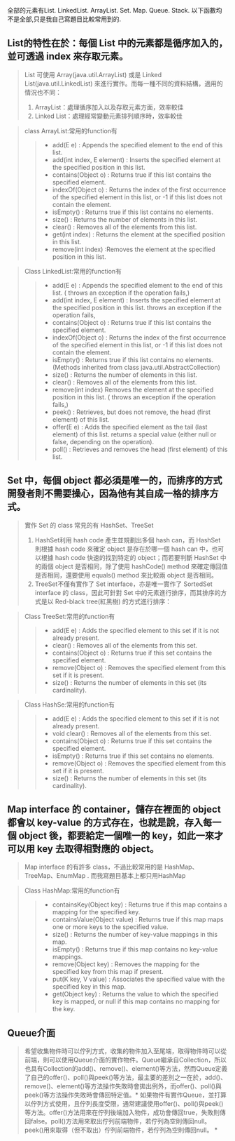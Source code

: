 全部的元素有List. LinkedList. ArrayList.  Set. Map. Queue. Stack. 以下函數均不是全部,只是我自己寫題目比較常用到的.

## List的特性在於：每個 List 中的元素都是循序加入的，並可透過 index 來存取元素。
>List 可使用 Array(java.util.ArrayList) 或是 Linked List(java.util.LinkedList) 來進行實作。而每一種不同的資料結構，適用的情況也不同：
>1. ArrayList：處理循序加入以及存取元素方面，效率較佳
>2. Linked List：處理經常變動元素排列順序時，效率較佳

>class ArrayList:常用的function有
>> * add(E e) : Appends the specified element to the end of this list.
>> * add(int index, E element) : Inserts the specified element at the specified position in this list.
>> * contains(Object o) : Returns true if this list contains the specified element.
>> * indexOf(Object o) : Returns the index of the first occurrence of the specified element in this list, or -1 if this list does not contain the element.
>> * isEmpty() : Returns true if this list contains no elements.
>> * size() : Returns the number of elements in this list.
>> * clear() : Removes all of the elements from this list.
>> *	get(int index) : Returns the element at the specified position in this list. 
>> * remove(int index) :Removes the element at the specified position in this list.

>Class LinkedList:常用的function有
>> * add(E e) : Appends the specified element to the end of this list. ( throws an exception if the operation fails,)
>> * add(int index, E element) : Inserts the specified element at the specified position in this list.  throws an exception if the operation fails,
>> * contains(Object o) : Returns true if this list contains the specified element.
>> * indexOf(Object o) : Returns the index of the first occurrence of the specified element in this list, or -1 if this list does not contain the element.
>> * isEmpty() : Returns true if this list contains no elements. (Methods inherited from class java.util.AbstractCollection)
>> * size() : Returns the number of elements in this list.
>> * clear() : Removes all of the elements from this list.
>> * remove(int index) Removes the element at the specified position in this list.  ( throws an exception if the operation fails,)
>> * peek() : Retrieves, but does not remove, the head (first element) of this list.
>> * offer(E e) : Adds the specified element as the tail (last element) of this list. returns a special value (either null or false, depending on the operation).
>> * poll() : Retrieves and removes the head (first element) of this list.


## Set 中，每個 object 都必須是唯一的，而排序的方式開發者則不需要操心，因為他有其自成一格的排序方式。
>實作 Set 的 class 常見的有 HashSet、TreeSet 
>1. HashSet利用 hash code 產生並規劃出多個 hash can，而 HashSet 則根據 hash code 來確定 object 是存在於哪一個 hash can 中，也可以根據 hash code 快速的找到特定的 object；而若要判斷 HashSet 中的兩個 object 是否相同，除了使用 hashCode() method 來確定傳回值是否相同，還要使用 equals() method 來比較兩 object 是否相同。
>2. TreeSet不僅有實作了 Set interface，亦是唯一實作了 SortedSet interface 的 class，因此可針對 Set 中的元素進行排序，而其排序的方式是以 Red-black tree(紅黑樹) 的方式進行排序：

> Class TreeSet:常用的function有
>>*	add(E e) : Adds the specified element to this set if it is not already present.
>>* clear() : Removes all of the elements from this set.
>>* contains(Object o) : Returns true if this set contains the specified element.
>>* remove(Object o) : Removes the specified element from this set if it is present.
>>* size() : Returns the number of elements in this set (its cardinality).

> Class HashSe:常用的function有
>>* add(E e) : Adds the specified element to this set if it is not already present.
>>* void	clear() : Removes all of the elements from this set.
>>*	contains(Object o) : Returns true if this set contains the specified element.
>>* isEmpty() : Returns true if this set contains no elements.
>>* remove(Object o) : Removes the specified element from this set if it is present.
>>*	size() : Returns the number of elements in this set (its cardinality).

## Map interface 的 container，儲存在裡面的 object 都會以 key-value 的方式存在，也就是說，存入每一個 object 後，都要給定一個唯一的 key，如此一來才可以用 key 去取得相對應的 object。
> Map interface 的有許多 class，不過比較常用的是 HashMap、TreeMap、EnumMap . 而我寫題目基本上都只用HashMap

> Class HashMap:常用的function有
>>* containsKey(Object key) : Returns true if this map contains a mapping for the specified key.
>>* containsValue(Object value) : Returns true if this map maps one or more keys to the specified value.
>>* size() : Returns the number of key-value mappings in this map.
>>* isEmpty() : Returns true if this map contains no key-value mappings.
>>* remove(Object key) : Removes the mapping for the specified key from this map if present.
>>*	put(K key, V value) : Associates the specified value with the specified key in this map.
>>* get(Object key) : Returns the value to which the specified key is mapped, or null if this map contains no mapping for the key.

## Queue介面
>希望收集物件時可以佇列方式，收集的物件加入至尾端，取得物件時可以從前端，則可以使用Queue介面的實作物件。Queue繼承自Collection，所以也具有Collection的add()、remove()、element()等方法，然而Queue定義了自己的offer()、poll()與peek()等方法，最主要的差別之一在於，add()、remove()、element()等方法操作失敗時會拋出例外，而offer()、poll()與peek()等方法操作失敗時會傳回特定值。* 如果物件有實作Queue，並打算以佇列方式使用，且佇列長度受限，通常建議使用offer()、poll()與peek()等方法。offer()方法用來在佇列後端加入物件，成功會傳回true，失敗則傳回false。poll()方法用來取出佇列前端物件，若佇列為空則傳回null。peek()用來取得（但不取出）佇列前端物件，若佇列為空則傳回null。 *
